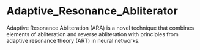 # Adaptive_Resonance_Abliterator
Adaptive Resonance Abliteration (ARA) is a novel technique that combines elements of abliteration and reverse abliteration with principles from adaptive resonance theory (ART) in neural networks.
